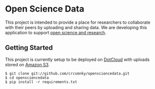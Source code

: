 # Open Science Data

This project is intended to provide a place for researchers to collaborate with their peers by uploading and sharing data. We are developing this application to support [open science and research](http://en.wikipedia.org/wiki/Open_research).

## Getting Started

This project is currently setup to be deployed on [DotCloud](http://www.dotcloud.com) with uploads stored on [Amazon S3](http://aws.amazon.com/s3/).

    $ git clone git://github.com/crcsmnky/opensciencedata.git
    $ cd opensciencedata
    $ pip install -r requirements.txt

